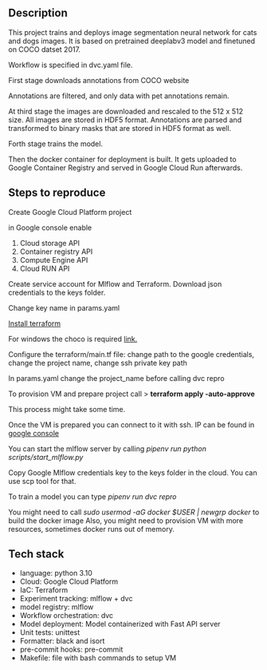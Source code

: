 <h2>Description</h2>
This project trains and deploys image segmentation neural network for cats and dogs images.
It is based on pretrained deeplabv3 model and finetuned on COCO datset 2017.

Workflow is specified in dvc.yaml file. <p>
First stage downloads annotations from COCO website

Annotations are filtered, and only data with pet annotations remain.

At third stage the images are downloaded and rescaled to the 512 x 512 size.
All images are stored in HDF5 format.
Annotations are parsed and transformed to binary masks that are stored in HDF5 format as well.

Forth stage trains the model.

Then the docker container for deployment is built.
It gets uploaded to Google Container Registry and served in Google Cloud Run afterwards.


<h2>Steps to reproduce</h2>
Create Google Cloud Platform project

in Google console enable
<ol>
<li>Cloud storage API</li>
<li>Container registry API</li>
<li>Compute Engine API</li>
<li>Cloud RUN API</li>
</ol>
Create service account for Mlflow and Terraform. Download json credentials to the keys folder.

Change key name in params.yaml


<a href="https://learn.hashicorp.com/tutorials/terraform/install-cli?in=terraform/gcp-get-started">Install terraform</a>

For windows the choco is required <a href="https://chocolatey.org/install#individual"> link. </a>

Configure the terraform/main.tf file: change path to the google credentials, change the project name, change ssh private key path

In params.yaml change the project_name before calling dvc repro


To provision VM and prepare project call > <b>terraform apply -auto-approve</b>

This process might take some time.

Once the VM is prepared you can connect to it with ssh.
IP can be found in <a href="https://console.cloud.google.com/compute/">google console</a>

You can start the mlflow server by calling <i>pipenv run python scripts/start_mlflow.py</i>

Copy Google Mlflow credentials key to the keys folder in the cloud. You can use scp tool for that.

To train a model you can type <i>pipenv run dvc repro</i>


You might need to call <i>sudo usermod -aG docker $USER | newgrp docker</i> to build the docker image
Also, you might need to provision VM with more resources, sometimes docker runs out of memory.

<h2>Tech stack</h2>

<ul>
<li>language: python 3.10</li>
<li>Cloud: Google Cloud Platform</li>
<li>IaC: Terraform</li>
<li>Experiment tracking: mlflow + dvc</li>
<li>model registry: mlflow</li>
<li>Workflow orchestration: dvc</li>
<li>Model deployment: Model containerized with Fast API server</li>
<li>Unit tests: unittest</li>
<li>Formatter: black and isort</li>
<li>pre-commit hooks: pre-commit</li>
<li>Makefile: file with bash commands to setup VM</li>

</ul>

